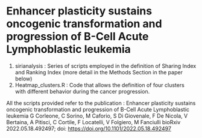 # Enhancer plasticity sustains oncogenic transformation and progression of B-Cell Acute Lymphoblastic leukemia

1. sirianalysis : Series of scripts employed in the definition of Sharing Index and Ranking Index (more detail in the Methods Section in the paper below)
2. Heatmap_clusters.R : Code that allows the definition of four clusters with different behavior during the cancer progression.

All the scripts provided refer to the publication : 
Enhancer plasticity sustains oncogenic transformation and progression of B-Cell Acute Lymphoblastic leukemia
G Corleone, C Sorino, M Caforio, S Di Giovenale, F De Nicola, V Bertaina, A Pitisci, C Cortile, F Locatelli, V Folgiero, M Fanciulli
bioRxiv 2022.05.18.492497; doi: https://doi.org/10.1101/2022.05.18.492497
